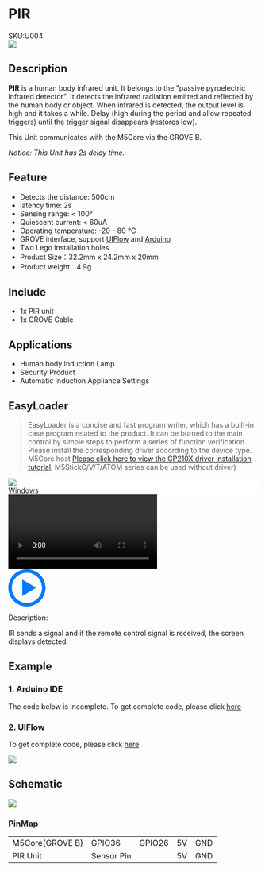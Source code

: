 # PIR

<div class="badge badge-pill badge-primary product_sku_tag">SKU:U004</div>

<div class="product_pic"><img src="assets/img/product_pics/unit/M5GO_Unit_pir.png"></div>

## Description

**PIR** is a human body infrared unit. It belongs to the "passive pyroelectric infrared detector". It detects the infrared radiation emitted and reflected by the human body or object. When infrared is detected, the output level is high and it takes a while. Delay (high during the period and allow repeated triggers) until the trigger signal disappears (restores low).

This Unit communicates with the M5Core via the GROVE B.

*Notice: This Unit has 2s delay time.*

## Feature

- Detects the distance: 500cm
- latency time: 2s
- Sensing range: < 100°
- Quiescent current: < 60uA
- Operating temperature: -20 - 80 °C
- GROVE interface, support [UIFlow](http://flow.m5stack.com) and [Arduino](http://www.arduino.cc)
- Two Lego installation holes
- Product Size：32.2mm x 24.2mm x 20mm
- Product weight：4.9g

## Include

- 1x PIR unit
- 1x GROVE Cable

## Applications

- Human body Induction Lamp
- Security Product
- Automatic Induction Appliance Settings

## EasyLoader

>EasyLoader is a concise and fast program writer, which has a built-in case program related to the product. It can be burned to the main control by simple steps to perform a series of function verification. Please install the corresponding driver according to the device type. M5Core host [Please click here to view the CP210X driver installation tutorial](en/arduino/arduino_development), M5StickC/V/T/ATOM series can be used without driver)

<div class="easyloader-box">
    <div style="background-color:white;">
        <div><img src="https://m5stack.oss-cn-shenzhen.aliyuncs.com/image/easyloader_intro.jpg"></div>
        <div class="easyloader-btn">
            <a href="https://m5stack.oss-cn-shenzhen.aliyuncs.com/EasyLoader/Windows/UNIT/For%20M5Core/EasyLoader_PIR_UNIT_With_M5Core.exe">Windows</a>
            <!-- <a>Linux</a>
            <a>MacOS</a> -->
        </div>
    </div>
    <div>
        <video id="example_video" controls>
            <source src="https://m5stack.oss-cn-shenzhen.aliyuncs.com/video/Product_example_video/Unit/PIR_UNIT.mp4" type="video/mp4">
        </video>
        <div class="easyloader-mask">
        <a>
            <svg id="play-btn" t="1583228776634" class="icon" viewBox="0 0 1024 1024" version="1.1" xmlns="http://www.w3.org/2000/svg" p-id="4152" width="75" height="75"><path d="M512 0C229.216 0 0 229.216 0 512s229.216 512 512 512 512-229.216 512-512S794.784 0 512 0z m0 928C282.24 928 96 741.76 96 512S282.24 96 512 96s416 186.24 416 416-186.24 416-416 416zM384 288l384 224-384 224z" p-id="4153" fill="#007aff"></path></svg></a>
            <p>Description:</p>
            <p>IR sends a signal and if the remote control signal is received, the screen displays detected.</p>
        </div>
    </div>
</div>

## Example

### 1. Arduino IDE

The code below is incomplete. To get complete code, please click [here](https://github.com/m5stack/M5-ProductExampleCodes/tree/master/Unit/PIR/Arduino)

### 2. UIFlow

To get complete code, please click [here](https://github.com/m5stack/M5-ProductExampleCodes/tree/master/Unit/PIR/UIFlow)

<img src="assets/img/product_pics/unit/unit_example/PIR/example_unit_pir_03.png">

## Schematic

<img src="assets/img/product_pics/unit/pir_sch.JPG">

### PinMap

<table>
 <tr><td>M5Core(GROVE B)</td><td>GPIO36</td><td>GPIO26</td><td>5V</td><td>GND</td></tr>
 <tr><td>PIR Unit</td><td>Sensor Pin</td><td> </td><td>5V</td><td>GND</td></tr>
</table>

<script>

   var purchase_link = 'https://m5stack.com/collections/m5-unit/products/pir-module';


   anchor_search(purchase_link);
   scrollFunc();

</script>